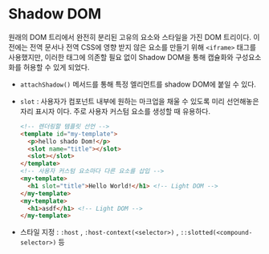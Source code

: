 # Shadow DOM

원래의 DOM 트리에서 완전히 분리된 고유의 요소와 스타일을 가진 DOM 트리이다. 이전에는 전역 문서나 전역 CSS에 영향 받지 않은 요소를 만들기 위해 `<iframe>` 태그를 사용했지만, 이러한 태그에 의존할 필요 없이 Shadow DOM을 통해 캡슐화와 구성요소화를 허용할 수 있게 되었다.

- `attachShadow()` 메서드를 통해 특정 엘리먼트를 shadow DOM에 붙일 수 있다.

- `slot` : 사용자가 컴포넌트 내부에 원하는 마크업을 채울 수 있도록 미리 선언해놓은 자리 표시자 이다. 주로 사용자 커스텀 요소를 생성할 때 유용하다.

  ```html
  <!-- 렌더링할 템플릿 선언 -->
  <template id="my-template">
  	<p>hello shado Dom!</p>
  	<slot name="title"></slot>
  	<slot></slot>
  </template>
  <!-- 사용자 커스텀 요소마다 다른 요소를 삽입 -->
  <my-template>
  	<h1 slot="title">Hello World!</h1> <!-- Light DOM -->
  </my-template>
  <my-template>
  	<h1>asdf</h1> <!-- Light DOM -->
  </my-template>
  ```

- 스타일 지정 : `:host` , `:host-context(<selector>)` , `::slotted(<compound-selector>)` 등